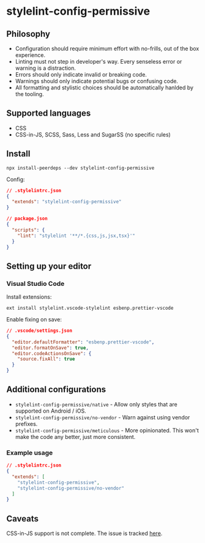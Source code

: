 # stylelint-config-permissive

## Philosophy

- Configuration should require minimum effort with no-frills, out of the box experience.
- Linting must not step in developer's way. Every senseless error or warning is a distraction.
- Errors should only indicate invalid or breaking code.
- Warnings should only indicate potential bugs or confusing code.
- All formatting and stylistic choices should be automatically hanlded by the tooling.

## Supported languages

- CSS
- CSS-in-JS, SCSS, Sass, Less and SugarSS (no specific rules)

## Install

```shell
npx install-peerdeps --dev stylelint-config-permissive
```

Config:

```json
// .stylelintrc.json
{
  "extends": "stylelint-config-permissive"
}
```

```json
// package.json
{
  "scripts": {
    "lint": "stylelint '**/*.{css,js,jsx,tsx}'"
  }
}
```

## Setting up your editor

### Visual Studio Code

Install extensions:

```shell
ext install stylelint.vscode-stylelint esbenp.prettier-vscode
```

Enable fixing on save:

```json
// .vscode/settings.json
{
  "editor.defaultFormatter": "esbenp.prettier-vscode",
  "editor.formatOnSave": true,
  "editor.codeActionsOnSave": {
    "source.fixAll": true
  }
}
```

## Additional configurations

- `stylelint-config-permissive/native` - Allow only styles that are supported on Android / iOS.
- `stylelint-config-permissive/no-vendor` - Warn against using vendor prefixes.
- `stylelint-config-permissive/meticulous` - More opinionated. This won't make the code any better, just more consistent.

### Example usage

```json
// .stylelintrc.json
{
  "extends": [
    "stylelint-config-permissive",
    "stylelint-config-permissive/no-vendor"
  ]
}
```

## Caveats

CSS-in-JS support is not complete. The issue is tracked [here](https://github.com/stylelint/stylelint/issues/4574).

